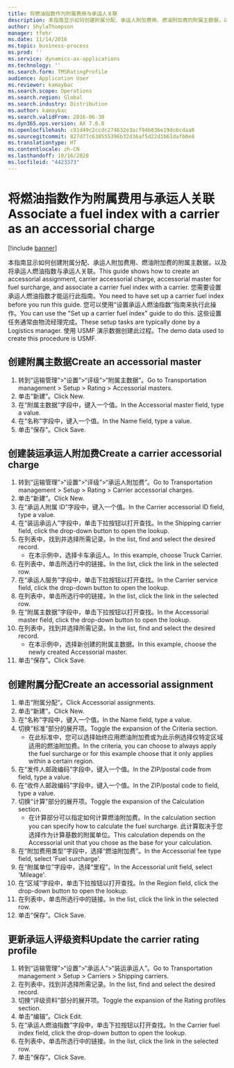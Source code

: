 ```yaml
---
title: 将燃油指数作为附属费用与承运人关联
description: 本指南显示如何创建附属分配、承运人附加费用、燃油附加费的附属主数据，以及将承运人燃油指数与承运人关联。
author: ShylaThompson
manager: tfehr
ms.date: 11/14/2016
ms.topic: business-process
ms.prod: ''
ms.service: dynamics-ax-applications
ms.technology: ''
ms.search.form: TMSRatingProfile
audience: Application User
ms.reviewer: kamaybac
ms.search.scope: Operations
ms.search.region: Global
ms.search.industry: Distribution
ms.author: kamaybac
ms.search.validFrom: 2016-06-30
ms.dyn365.ops.version: AX 7.0.0
ms.openlocfilehash: c91d49c2ccdc274632e3acf94b836e19dc6cdaa8
ms.sourcegitcommit: 827d77c638555396b32d36af5d22d1b61dafb0e8
ms.translationtype: HT
ms.contentlocale: zh-CN
ms.lasthandoff: 10/16/2020
ms.locfileid: "4423373"
---
```

# <a name="associate-a-fuel-index-with-a-carrier-as-an-accessorial-charge"></a><span data-ttu-id="9b468-103">将燃油指数作为附属费用与承运人关联</span><span class="sxs-lookup"><span data-stu-id="9b468-103">Associate a fuel index with a carrier as an accessorial charge</span></span>

[!include [banner](../../includes/banner.md)]

<span data-ttu-id="9b468-104">本指南显示如何创建附属分配、承运人附加费用、燃油附加费的附属主数据，以及将承运人燃油指数与承运人关联。</span><span class="sxs-lookup"><span data-stu-id="9b468-104">This guide shows how to create an accessorial assignment, carrier accessorial charge, accessorial master for fuel surcharge, and associate a carrier fuel index with a carrier.</span></span> <span data-ttu-id="9b468-105">您需要设置承运人燃油指数才能运行此指南。</span><span class="sxs-lookup"><span data-stu-id="9b468-105">You need to have set up a carrier fuel index before you run this guide.</span></span> <span data-ttu-id="9b468-106">您可以使用“设置承运人燃油指数”指南来执行此操作。</span><span class="sxs-lookup"><span data-stu-id="9b468-106">You can use the "Set up a carrier fuel index" guide to do this.</span></span> <span data-ttu-id="9b468-107">这些设置任务通常由物流经理完成。</span><span class="sxs-lookup"><span data-stu-id="9b468-107">These setup tasks are typically done by a Logistics manager.</span></span> <span data-ttu-id="9b468-108">使用 USMF 演示数据创建此过程。</span><span class="sxs-lookup"><span data-stu-id="9b468-108">The demo data used to create this procedure is USMF.</span></span>


## <a name="create-an-accessorial-master"></a><span data-ttu-id="9b468-109">创建附属主数据</span><span class="sxs-lookup"><span data-stu-id="9b468-109">Create an accessorial master</span></span>
1. <span data-ttu-id="9b468-110">转到“运输管理”>“设置”>“评级”>“附属主数据”。</span><span class="sxs-lookup"><span data-stu-id="9b468-110">Go to Transportation management > Setup > Rating > Accessorial masters.</span></span>
2. <span data-ttu-id="9b468-111">单击“新建”。</span><span class="sxs-lookup"><span data-stu-id="9b468-111">Click New.</span></span>
3. <span data-ttu-id="9b468-112">在“附属主数据”字段中，键入一个值。</span><span class="sxs-lookup"><span data-stu-id="9b468-112">In the Accessorial master field, type a value.</span></span>
4. <span data-ttu-id="9b468-113">在“名称”字段中，键入一个值。</span><span class="sxs-lookup"><span data-stu-id="9b468-113">In the Name field, type a value.</span></span>
5. <span data-ttu-id="9b468-114">单击“保存”。</span><span class="sxs-lookup"><span data-stu-id="9b468-114">Click Save.</span></span>

## <a name="create-a-carrier-accessorial-charge"></a><span data-ttu-id="9b468-115">创建装运承运人附加费</span><span class="sxs-lookup"><span data-stu-id="9b468-115">Create a carrier accessorial charge</span></span>
1. <span data-ttu-id="9b468-116">转到“运输管理”>“设置”>“评级”>“承运人附加费”。</span><span class="sxs-lookup"><span data-stu-id="9b468-116">Go to Transportation management > Setup > Rating > Carrier accessorial charges.</span></span>
2. <span data-ttu-id="9b468-117">单击“新建”。</span><span class="sxs-lookup"><span data-stu-id="9b468-117">Click New.</span></span>
3. <span data-ttu-id="9b468-118">在“承运人附属 ID”字段中，键入一个值。</span><span class="sxs-lookup"><span data-stu-id="9b468-118">In the Carrier accessorial ID field, type a value.</span></span>
4. <span data-ttu-id="9b468-119">在“装运承运人”字段中，单击下拉按钮以打开查找。</span><span class="sxs-lookup"><span data-stu-id="9b468-119">In the Shipping carrier field, click the drop-down button to open the lookup.</span></span>
5. <span data-ttu-id="9b468-120">在列表中，找到并选择所需记录。</span><span class="sxs-lookup"><span data-stu-id="9b468-120">In the list, find and select the desired record.</span></span>
    * <span data-ttu-id="9b468-121">在本示例中，选择卡车承运人。</span><span class="sxs-lookup"><span data-stu-id="9b468-121">In this example, choose Truck Carrier.</span></span>  
6. <span data-ttu-id="9b468-122">在列表中，单击所选行中的链接。</span><span class="sxs-lookup"><span data-stu-id="9b468-122">In the list, click the link in the selected row.</span></span>
7. <span data-ttu-id="9b468-123">在“承运人服务”字段中，单击下拉按钮以打开查找。</span><span class="sxs-lookup"><span data-stu-id="9b468-123">In the Carrier service field, click the drop-down button to open the lookup.</span></span>
8. <span data-ttu-id="9b468-124">在列表中，单击所选行中的链接。</span><span class="sxs-lookup"><span data-stu-id="9b468-124">In the list, click the link in the selected row.</span></span>
9. <span data-ttu-id="9b468-125">在“附属主数据”字段中，单击下拉按钮以打开查找。</span><span class="sxs-lookup"><span data-stu-id="9b468-125">In the Accessorial master field, click the drop-down button to open the lookup.</span></span>
10. <span data-ttu-id="9b468-126">在列表中，找到并选择所需记录。</span><span class="sxs-lookup"><span data-stu-id="9b468-126">In the list, find and select the desired record.</span></span>
    * <span data-ttu-id="9b468-127">在本示例中，选择新创建的附属主数据。</span><span class="sxs-lookup"><span data-stu-id="9b468-127">In this example, choose the newly created Accessorial master.</span></span>  
11. <span data-ttu-id="9b468-128">单击“保存”。</span><span class="sxs-lookup"><span data-stu-id="9b468-128">Click Save.</span></span>

## <a name="create-an-accessorial-assignment"></a><span data-ttu-id="9b468-129">创建附属分配</span><span class="sxs-lookup"><span data-stu-id="9b468-129">Create an accessorial assignment</span></span>
1. <span data-ttu-id="9b468-130">单击“附属分配”。</span><span class="sxs-lookup"><span data-stu-id="9b468-130">Click Accessorial assignments.</span></span>
2. <span data-ttu-id="9b468-131">单击“新建”。</span><span class="sxs-lookup"><span data-stu-id="9b468-131">Click New.</span></span>
3. <span data-ttu-id="9b468-132">在“名称”字段中，键入一个值。</span><span class="sxs-lookup"><span data-stu-id="9b468-132">In the Name field, type a value.</span></span>
4. <span data-ttu-id="9b468-133">切换“标准”部分的展开项。</span><span class="sxs-lookup"><span data-stu-id="9b468-133">Toggle the expansion of the Criteria section.</span></span>
    * <span data-ttu-id="9b468-134">在此标准中，您可以选择始终应用燃油附加费或为此示例选择仅特定区域适用的燃油附加费。</span><span class="sxs-lookup"><span data-stu-id="9b468-134">In the criteria, you can choose to always apply the fuel surcharge or for this example choose that it only applies within a certain region.</span></span>  
5. <span data-ttu-id="9b468-135">在“发件人邮政编码”字段中，键入一个值。</span><span class="sxs-lookup"><span data-stu-id="9b468-135">In the ZIP/postal code from field, type a value.</span></span>
6. <span data-ttu-id="9b468-136">在“收件人邮政编码”字段中，键入一个值。</span><span class="sxs-lookup"><span data-stu-id="9b468-136">In the ZIP/postal code to field, type a value.</span></span>
7. <span data-ttu-id="9b468-137">切换“计算”部分的展开项。</span><span class="sxs-lookup"><span data-stu-id="9b468-137">Toggle the expansion of the Calculation section.</span></span>
    * <span data-ttu-id="9b468-138">在计算部分可以指定如何计算燃油附加费。</span><span class="sxs-lookup"><span data-stu-id="9b468-138">In the calculation section you can specify how to calculate the fuel surcharge.</span></span> <span data-ttu-id="9b468-139">此计算取决于您选择作为计算基数的附属单位。</span><span class="sxs-lookup"><span data-stu-id="9b468-139">This calculation depends on the Accessorial unit that you chose as the base for your calculation.</span></span>  
8. <span data-ttu-id="9b468-140">在“附加费用类型”字段中，选择“燃油附加费”。</span><span class="sxs-lookup"><span data-stu-id="9b468-140">In the Accessorial fee type field, select 'Fuel surcharge'.</span></span>
9. <span data-ttu-id="9b468-141">在“附属单位”字段中，选择“里程”。</span><span class="sxs-lookup"><span data-stu-id="9b468-141">In the Accessorial unit field, select 'Mileage'.</span></span>
10. <span data-ttu-id="9b468-142">在“区域”字段中，单击下拉按钮以打开查找。</span><span class="sxs-lookup"><span data-stu-id="9b468-142">In the Region field, click the drop-down button to open the lookup.</span></span>
11. <span data-ttu-id="9b468-143">在列表中，单击所选行中的链接。</span><span class="sxs-lookup"><span data-stu-id="9b468-143">In the list, click the link in the selected row.</span></span>
12. <span data-ttu-id="9b468-144">单击“保存”。</span><span class="sxs-lookup"><span data-stu-id="9b468-144">Click Save.</span></span>

## <a name="update-the-carrier-rating-profile"></a><span data-ttu-id="9b468-145">更新承运人评级资料</span><span class="sxs-lookup"><span data-stu-id="9b468-145">Update the carrier rating profile</span></span>
1. <span data-ttu-id="9b468-146">转到“运输管理”>“设置”>“承运人”>“装运承运人”。</span><span class="sxs-lookup"><span data-stu-id="9b468-146">Go to Transportation management > Setup > Carriers > Shipping carriers.</span></span>
2. <span data-ttu-id="9b468-147">在列表中，找到并选择所需记录。</span><span class="sxs-lookup"><span data-stu-id="9b468-147">In the list, find and select the desired record.</span></span>
3. <span data-ttu-id="9b468-148">切换“评级资料”部分的展开项。</span><span class="sxs-lookup"><span data-stu-id="9b468-148">Toggle the expansion of the Rating profiles section.</span></span>
4. <span data-ttu-id="9b468-149">单击“编辑”。</span><span class="sxs-lookup"><span data-stu-id="9b468-149">Click Edit.</span></span>
5. <span data-ttu-id="9b468-150">在“承运人燃油指数”字段中，单击下拉按钮以打开查找。</span><span class="sxs-lookup"><span data-stu-id="9b468-150">In the Carrier fuel index field, click the drop-down button to open the lookup.</span></span>
6. <span data-ttu-id="9b468-151">在列表中，单击所选行中的链接。</span><span class="sxs-lookup"><span data-stu-id="9b468-151">In the list, click the link in the selected row.</span></span>
7. <span data-ttu-id="9b468-152">单击“保存”。</span><span class="sxs-lookup"><span data-stu-id="9b468-152">Click Save.</span></span>

